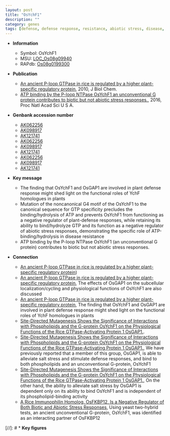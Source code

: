 ```yaml
---
layout: post
title: "OsYchF1"
description: ""
category: genes
tags: [defense, defense response, resistance, abiotic stress, disease, disease resistance, stress, biotic stress, stress response]
---
```


* **Information**  
    + Symbol: OsYchF1  
    + MSU: [LOC_Os08g09940](http://rice.plantbiology.msu.edu/cgi-bin/ORF_infopage.cgi?orf=LOC_Os08g09940)  
    + RAPdb: [Os08g0199300](http://rapdb.dna.affrc.go.jp/viewer/gbrowse_details/irgsp1?name=Os08g0199300)  

* **Publication**  
    + [An ancient P-loop GTPase in rice is regulated by a higher plant-specific regulatory protein](http://www.ncbi.nlm.nih.gov/pubmed?term=An+ancient+P-loop+GTPase+in+rice+is+regulated+by+a+higher+plant-specific+regulatory+protein%5BTitle%5D), 2010, J Biol Chem.
    + [ATP binding by the P-loop NTPase OsYchF1 an unconventional G protein contributes to biotic but not abiotic stress responses.](http://www.ncbi.nlm.nih.gov/pubmed?term=ATP+binding+by+the+P-loop+NTPase+OsYchF1+an+unconventional+G+protein+contributes+to+biotic+but+not+abiotic+stress+responses.%5BTitle%5D), 2016, Proc Natl Acad Sci U S A.

* **Genbank accession number**  
    + [AK062256](http://www.ncbi.nlm.nih.gov/nuccore/AK062256)
    + [AK098917](http://www.ncbi.nlm.nih.gov/nuccore/AK098917)
    + [AK121741](http://www.ncbi.nlm.nih.gov/nuccore/AK121741)
    + [AK062256](http://www.ncbi.nlm.nih.gov/nuccore/AK062256)
    + [AK098917](http://www.ncbi.nlm.nih.gov/nuccore/AK098917)
    + [AK121741](http://www.ncbi.nlm.nih.gov/nuccore/AK121741)
    + [AK062256](http://www.ncbi.nlm.nih.gov/nuccore/AK062256)
    + [AK098917](http://www.ncbi.nlm.nih.gov/nuccore/AK098917)
    + [AK121741](http://www.ncbi.nlm.nih.gov/nuccore/AK121741)

* **Key message**  
    + The finding that OsYchF1 and OsGAP1 are involved in plant defense response might shed light on the functional roles of YchF homologues in plants
    + Mutation of the noncanonical G4 motif of the OsYchF1 to the canonical sequence for GTP specificity precludes the binding/hydrolysis of ATP and prevents OsYchF1 from functioning as a negative regulator of plant-defense responses, while retaining its ability to bind/hydrolyze GTP and its function as a negative regulator of abiotic stress responses, demonstrating the specific role of ATP-binding/hydrolysis in disease resistance
    + ATP binding by the P-loop NTPase OsYchF1 (an unconventional G protein) contributes to biotic but not abiotic stress responses.

* **Connection**  
    + [An ancient P-loop GTPase in rice is regulated by a higher plant-specific regulatory protein](OsGAP1))
    + [An ancient P-loop GTPase in rice is regulated by a higher plant-specific regulatory protein](http://www.ncbi.nlm.nih.gov/pubmed?term=An+ancient+P-loop+GTPase+in+rice+is+regulated+by+a+higher+plant-specific+regulatory+protein%5BTitle%5D), The effects of OsGAP1 on the subcellular localization/cycling and physiological functions of OsYchF1 are also discussed
    + [An ancient P-loop GTPase in rice is regulated by a higher plant-specific regulatory protein](http://www.ncbi.nlm.nih.gov/pubmed?term=An+ancient+P-loop+GTPase+in+rice+is+regulated+by+a+higher+plant-specific+regulatory+protein%5BTitle%5D), The finding that OsYchF1 and OsGAP1 are involved in plant defense response might shed light on the functional roles of YchF homologues in plants
    + [Site-Directed Mutagenesis Shows the Significance of Interactions with Phospholipids and the G-protein OsYchF1 on the Physiological Functions of the Rice GTPase-Activating Protein 1 OsGAP1.](OsGAP1).
    + [Site-Directed Mutagenesis Shows the Significance of Interactions with Phospholipids and the G-protein OsYchF1 on the Physiological Functions of the Rice GTPase-Activating Protein 1 OsGAP1.](http://www.ncbi.nlm.nih.gov/pubmed?term=Site-Directed+Mutagenesis+Shows+the+Significance+of+Interactions+with+Phospholipids+and+the+G-protein+OsYchF1+on+the+Physiological+Functions+of+the+Rice+GTPase-Activating+Protein+1+OsGAP1.%5BTitle%5D), We have previously reported that a member of this group, OsGAP1, is able to alleviate salt stress and stimulate defense responses, and bind to both phospholipids and an unconventional G-protein, OsYchF1
    + [Site-Directed Mutagenesis Shows the Significance of Interactions with Phospholipids and the G-protein OsYchF1 on the Physiological Functions of the Rice GTPase-Activating Protein 1 OsGAP1.](http://www.ncbi.nlm.nih.gov/pubmed?term=Site-Directed+Mutagenesis+Shows+the+Significance+of+Interactions+with+Phospholipids+and+the+G-protein+OsYchF1+on+the+Physiological+Functions+of+the+Rice+GTPase-Activating+Protein+1+OsGAP1.%5BTitle%5D), On the other hand, the ability to alleviate salt stress by OsGAP1 is dependent only on its ability to bind OsYchF1 and is independent of its phospholipid-binding activity
    + [A Rice Immunophilin Homolog, OsFKBP12, Is a Negative Regulator of Both Biotic and Abiotic Stress Responses](http://www.ncbi.nlm.nih.gov/pubmed?term=A+Rice+Immunophilin+Homolog,+OsFKBP12,+Is+a+Negative+Regulator+of+Both+Biotic+and+Abiotic+Stress+Responses%5BTitle%5D),  Using yeast two-hybrid tests, an ancient unconventional G-protein, OsYchF1, was identified as an interacting partner of OsFKBP12

[//]: # * **Key figures**  


